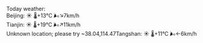 Today weather:  
Beijing: ☀️   🌡️+13°C 🌬️↘7km/h  
Tianjin: ☀️   🌡️+19°C 🌬️↗11km/h  
Unknown location; please try ~38.04,114.47Tangshan: ☀️   🌡️+11°C 🌬️←6km/h  
